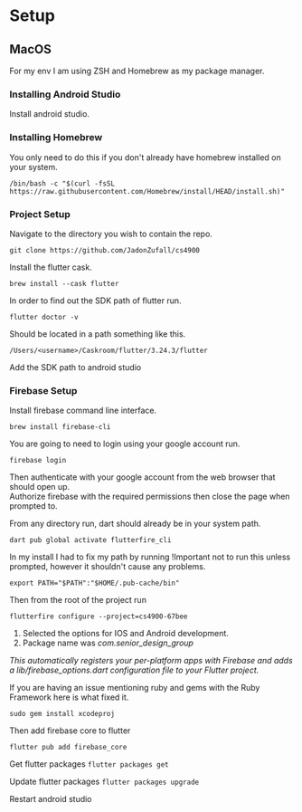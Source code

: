 # Setup




## MacOS
For my env I am using ZSH and Homebrew as my package manager.




### Installing Android Studio
Install android studio.




### Installing Homebrew
You only need to do this if you don't already have homebrew installed on your system.

`/bin/bash -c "$(curl -fsSL https://raw.githubusercontent.com/Homebrew/install/HEAD/install.sh)"`




### Project Setup
Navigate to the directory you wish to contain the repo.

`git clone https://github.com/JadonZufall/cs4900`

Install the flutter cask.

`brew install --cask flutter`

In order to find out the SDK path of flutter run.

`flutter doctor -v`

Should be located in a path something like this.

`/Users/<username>/Caskroom/flutter/3.24.3/flutter`

Add the SDK path to android studio




### Firebase Setup
Install firebase command line interface.

`brew install firebase-cli`


You are going to need to login using your google account run.

`firebase login`

Then authenticate with your google account from the web browser that should open up.  
Authorize firebase with the required permissions then close the page when prompted to.


From any directory run, dart should already be in your system path.

`dart pub global activate flutterfire_cli`


In my install I had to fix my path by running
!Important not to run this unless prompted, however it shouldn't cause any problems.

`export PATH="$PATH":"$HOME/.pub-cache/bin"`


Then from the root of the project run

`flutterfire configure --project=cs4900-67bee`

1. Selected the options for IOS and Android development.
2. Package name was *com.senior_design_group*

*This automatically registers your per-platform apps with Firebase and adds
a lib/firebase_options.dart configuration file to your Flutter project.*


If you are having an issue mentioning ruby and gems with the Ruby Framework here is what fixed it.

`sudo gem install xcodeproj`


Then add firebase core to flutter

`flutter pub add firebase_core`


Get flutter packages
`flutter packages get`


Update flutter packages
`flutter packages upgrade`


Restart android studio